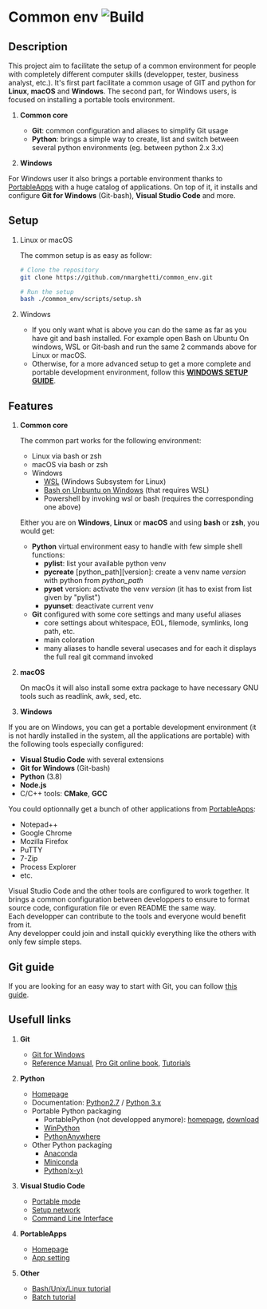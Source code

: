 # Common env ![Build](https://github.com/nmarghetti/common_env/workflows/Build/badge.svg)

## Description

This project aim to facilitate the setup of a common environment for people with completely different computer skills (developper, tester, business analyst, etc.). It's first part facilitate a common usage of GIT and python for **Linux**, **macOS** and **Windows**. The second part, for Windows users, is focused on installing a portable tools environment.

1. **Common core**

   - **Git**: common configuration and aliases to simplify Git usage
   - **Python**: brings a simple way to create, list and switch between several python environments (eg. between python 2.x 3.x)

1. **Windows**

For Windows user it also brings a portable environment thanks to [PortableApps](https://portableapps.com/) with a huge catalog of applications. On top of it, it installs and configure **Git for Windows** (Git-bash), **Visual Studio Code** and more.

## Setup

1. Linux or macOS

   The common setup is as easy as follow:

   ```bash
   # Clone the repository
   git clone https://github.com/nmarghetti/common_env.git

   # Run the setup
   bash ./common_env/scripts/setup.sh
   ```

1. Windows

   - If you only want what is above you can do the same as far as you have git and bash installed. For example open Bash on Ubuntu On windows, WSL or Git-bash and run the same 2 commands above for Linux or macOS.
   - Otherwise, for a more advanced setup to get a more complete and portable development environment, follow this [**WINDOWS SETUP GUIDE**](readme/README_setup.md).

## Features

1. **Common core**

   The common part works for the following environment:

   - Linux via bash or zsh
   - macOS via bash or zsh
   - Windows
     - [WSL](https://docs.microsoft.com/en-gb/windows/wsl/install-win10) (Windows Subsystem for Linux)
     - [Bash on Unbuntu on Windows](https://ubuntu.com/wsl) (that requires WSL)
     - Powershell by invoking wsl or bash (requires the corresponding one above)

   Either you are on **Windows**, **Linux** or **macOS** and using **bash** or **zsh**, you would get:

   - **Python** virtual environment easy to handle with few simple shell functions:
     - **pylist**: list your available python venv
     - **pycreate** [python_path][version]: create a venv name _version_ with python from _python_path_
     - **pyset** version: activate the venv _version_ (it has to exist from list given by "pylist")
     - **pyunset**: deactivate current venv
   - **Git** configured with some core settings and many useful aliases
     - core settings about whitespace, EOL, filemode, symlinks, long path, etc.
     - main coloration
     - many aliases to handle several usecases and for each it displays the full real git command invoked

1. **macOS**

   On macOs it will also install some extra package to have necessary GNU tools such as readlink, awk, sed, etc.

1. **Windows**

If you are on Windows, you can get a portable development environment (it is not hardly installed in the system, all the applications are portable) with the following tools especially configured:

- **Visual Studio Code** with several extensions
- **Git for Windows** (Git-bash)
- **Python** (3.8)
- **Node.js**
- C/C++ tools: **CMake**, **GCC**

You could optionnally get a bunch of other applications from [PortableApps](https://portableapps.com/):

- Notepad++
- Google Chrome
- Mozilla Firefox
- PuTTY
- 7-Zip
- Process Explorer
- etc.

Visual Studio Code and the other tools are configured to work together. It brings a common configuration between developpers to ensure to format source code, configuration file or even README the same way.\
Each developper can contribute to the tools and everyone would benefit from it.\
Any developper could join and install quickly everything like the others with only few simple steps.

## Git guide

If you are looking for an easy way to start with Git, you can follow [this guide](readme/README_git_guide.md).

## Usefull links

1. **Git**

   - [Git for Windows](https://git-scm.com/)
   - [Reference Manual](https://git-scm.com/docs), [Pro Git online book](https://git-scm.com/book/en/v2), [Tutorials](https://git-scm.com/doc/ext)

1. **Python**

   - [Homepage](https://www.python.org/)
   - Documentation: [Python2.7](https://docs.python.org/2.7/) / [Python 3.x](https://docs.python.org/3/)
   - Portable Python packaging
     - PortablePython (not developped anymore): [homepage](https://portablepython.com/), [download](https://portablepython.com/wiki/Download/)
     - [WinPython](http://winpython.github.io/)
     - [PythonAnywhere](https://www.pythonanywhere.com/)
   - Other Python packaging
     - [Anaconda](https://www.anaconda.com/distribution/)
     - [Miniconda](https://docs.conda.io/en/latest/miniconda.html)
     - [Python(x-y)](http://python-xy.github.io/)

1. **Visual Studio Code**

   - [Portable mode](https://code.visualstudio.com/docs/editor/portable)
   - [Setup network](https://code.visualstudio.com/docs/setup/network)
   - [Command Line Interface](https://code.visualstudio.com/docs/editor/command-line)

1. **PortableApps**

   - [Homepage](https://portableapps.com/)
   - [App setting](https://portableapps.com/development/portableapps.com_format#appinfo)

1. **Other**

   - [Bash/Unix/Linux tutorial](https://www.tutorialspoint.com/unix_commands/bash.htm)
   - [Batch tutorial](https://www.tutorialspoint.com/batch_script/index.htm)

